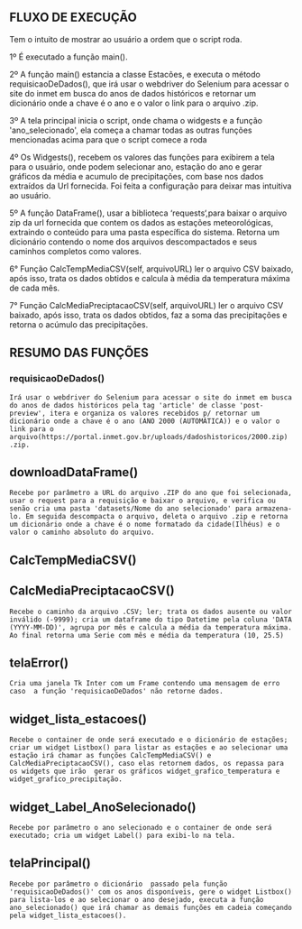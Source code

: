 
## FLUXO DE EXECUÇÃO 

Tem o intuito de mostrar  ao usuário a ordem que o script roda.

1º  É executado a função main().

2º  A função main() estancia a classe Estacões,  e executa o método requisicaoDeDados(), que irá usar o webdriver do Selenium para acessar o site do inmet em busca do anos de dados históricos e retornar um dicionário onde a chave é o ano e o valor o link para o arquivo .zip. 

3º  A tela principal inicia o script, onde chama o widgests e a função 'ano_selecionado', ela começa a chamar todas as outras funções mencionadas acima para que o script comece a roda

4º Os Widgests(), recebem os valores das funções para exibirem a tela para o usuário, onde  podem selecionar ano, estação do ano e gerar gráficos   da média e acumulo de precipitações, com base nos dados extraídos da Url fornecida. Foi feita a configuração para deixar mas intuitiva ao usuário.

5º  A função DataFrame(), usar a biblioteca ‘requests‘,para baixar  o arquivo zip da url fornecida que contem os dados as estações meteorológicas, extraindo o conteúdo para uma pasta específica do sistema. Retorna um dicionário contendo o nome dos arquivos descompactados e seus caminhos completos como valores.

6° Função CalcTempMediaCSV(self, arquivoURL) ler o arquivo CSV baixado, após isso, trata os dados obtidos e calcula à média da temperatura máxima de cada mês. 

7° Função CalcMediaPreciptacaoCSV(self, arquivoURL) ler o arquivo CSV baixado, após isso, trata os dados obtidos, faz a soma das precipitações e retorna o acúmulo das precipitações.
 
## RESUMO DAS FUNÇÕES

### requisicaoDeDados()
    Irá usar o webdriver do Selenium para acessar o site do inmet em busca do anos de dados históricos pela tag 'article' de classe 'post-preview', itera e organiza os valores recebidos p/ retornar um dicionário onde a chave é o ano (ANO 2000 (AUTOMÁTICA)) e o valor o link para o arquivo(https://portal.inmet.gov.br/uploads/dadoshistoricos/2000.zip) .zip. 


## downloadDataFrame()  
    Recebe por parâmetro a URL do arquivo .ZIP do ano que foi selecionada, usar o request para a requisição e baixar o arquivo, e verifica ou senão cria uma pasta 'datasets/Nome do ano selecionado' para armazena-lo. Em seguida descompacta o arquivo, deleta o arquivo .zip e retorna um dicionário onde a chave é o nome formatado da cidade(Ilhéus) e o valor o caminho absoluto do arquivo.

## CalcTempMediaCSV()

## CalcMediaPreciptacaoCSV()
    Recebe o caminho da arquivo .CSV; ler; trata os dados ausente ou valor inválido (-9999); cria um dataframe do tipo Datetime pela coluna 'DATA (YYYY-MM-DD)', agrupa por mês e calcula a média da temperatura máxima. Ao final retorna uma Serie com mês e média da temperatura (10, 25.5) 

## telaError()
    Cria uma janela Tk Inter com um Frame contendo uma mensagem de erro caso  a função 'requisicaoDeDados' não retorne dados.

## widget_lista_estacoes()  
    Recebe o container de onde será executado e o dicionário de estações; criar um widget Listbox() para listar as estações e ao selecionar uma estação irá chamar as funções CalcTempMediaCSV() e CalcMediaPreciptacaoCSV(), caso elas retornem dados, os repassa para os widgets que irão  gerar os gráficos widget_grafico_temperatura e widget_grafico_precipitação.

## widget_Label_AnoSelecionado()
    Recebe por parâmetro o ano selecionado e o container de onde será executado; cria um widget Label() para exibi-lo na tela.

## telaPrincipal()
    Recebe por parâmetro o dicionário  passado pela função 'requisicaoDeDados()' com os anos disponíveis, gere o widget Listbox() para lista-los e ao selecionar o ano desejado, executa a função ano_selecionado() que irá chamar as demais funções em cadeia começando pela widget_lista_estacoes().